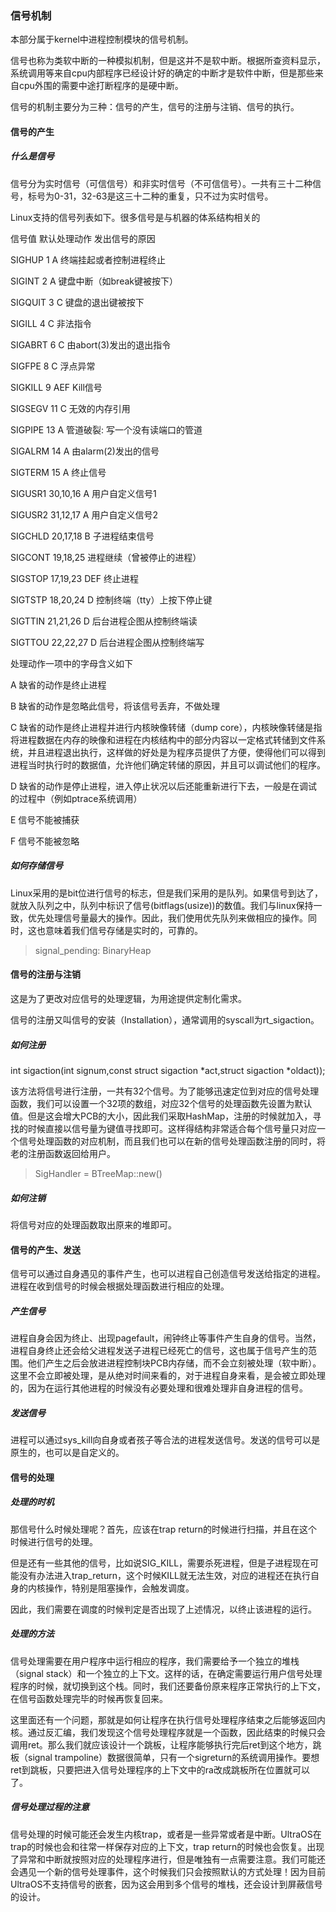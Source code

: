 ### 信号机制

本部分属于kernel中进程控制模块的信号机制。

信号也称为类软中断的一种模拟机制，但是这并不是软中断。根据所查资料显示，系统调用等来自cpu内部程序已经设计好的确定的中断才是软件中断，但是那些来自cpu外围的需要中途打断程序的是硬中断。

信号的机制主要分为三种：信号的产生，信号的注册与注销、信号的执行。

#### 信号的产生

##### 什么是信号

信号分为实时信号（可信信号）和非实时信号（不可信信号）。一共有三十二种信号，标号为0-31，32-63是这三十二种的重复，只不过为实时信号。

Linux支持的信号列表如下。很多信号是与机器的体系结构相关的

信号值 默认处理动作 发出信号的原因

SIGHUP 1 A 终端挂起或者控制进程终止

SIGINT 2 A 键盘中断（如break键被按下）

SIGQUIT 3 C 键盘的退出键被按下

SIGILL 4 C 非法指令

SIGABRT 6 C 由abort(3)发出的退出指令

SIGFPE 8 C 浮点异常

SIGKILL 9 AEF Kill信号

SIGSEGV 11 C 无效的内存引用

SIGPIPE 13 A 管道破裂: 写一个没有读端口的管道

SIGALRM 14 A 由alarm(2)发出的信号

SIGTERM 15 A 终止信号

SIGUSR1 30,10,16 A 用户自定义信号1

SIGUSR2 31,12,17 A 用户自定义信号2

SIGCHLD 20,17,18 B 子进程结束信号

SIGCONT 19,18,25 进程继续（曾被停止的进程）

SIGSTOP 17,19,23 DEF 终止进程

SIGTSTP 18,20,24 D 控制终端（tty）上按下停止键

SIGTTIN 21,21,26 D 后台进程企图从控制终端读

SIGTTOU 22,22,27 D 后台进程企图从控制终端写

 

处理动作一项中的字母含义如下

A 缺省的动作是终止进程

B 缺省的动作是忽略此信号，将该信号丢弃，不做处理

C 缺省的动作是终止进程并进行内核映像转储（dump core），内核映像转储是指将进程数据在内存的映像和进程在内核结构中的部分内容以一定格式转储到文件系统，并且进程退出执行，这样做的好处是为程序员提供了方便，使得他们可以得到进程当时执行时的数据值，允许他们确定转储的原因，并且可以调试他们的程序。

D 缺省的动作是停止进程，进入停止状况以后还能重新进行下去，一般是在调试的过程中（例如ptrace系统调用）

E 信号不能被捕获

F 信号不能被忽略


##### 如何存储信号

Linux采用的是bit位进行信号的标志，但是我们采用的是队列。如果信号到达了，就放入队列之中，队列中标识了信号(bitflags(usize))的数值。我们与linux保持一致，优先处理信号量最大的操作。因此，我们使用优先队列来做相应的操作。同时，这也意味着我们信号存储是实时的，可靠的。

> signal_pending: BinaryHeap<Signals>

#### 信号的注册与注销

这是为了更改对应信号的处理逻辑，为用途提供定制化需求。

信号的注册又叫信号的安装（Installation），通常调用的syscall为rt_sigaction。

##### 如何注册

int sigaction(int signum,const struct sigaction *act,struct sigaction *oldact));

该方法将信号进行注册，一共有32个信号。为了能够迅速定位到对应的信号处理函数，我们可以设置一个32项的数组，对应32个信号的处理函数先设置为默认值。但是这会增大PCB的大小，因此我们采取HashMap，注册的时候就加入，寻找的时候直接以信号量为键值寻找即可。这样得结构非常适合每个信号量只对应一个信号处理函数的对应机制，而且我们也可以在新的信号处理函数注册的同时，将老的注册函数返回给用户。

> SigHandler = BTreeMap::new()

##### 如何注销

将信号对应的处理函数取出原来的堆即可。


#### 信号的产生、发送

信号可以通过自身遇见的事件产生，也可以进程自己创造信号发送给指定的进程。进程在收到信号的时候会根据处理函数进行相应的处理。


##### 产生信号

进程自身会因为终止、出现pagefault，闹钟终止等事件产生自身的信号。当然，进程自身终止还会给父进程发送子进程已经死亡的信号，这也属于信号产生的范围。他们产生之后会放进进程控制块PCB内存储，而不会立刻被处理（软中断）。这里不会立即被处理，是从绝对时间来看的，对于进程自身来看，是会被立即处理的，因为在运行其他进程的时候没有必要处理和很难处理非自身进程的信号。

##### 发送信号

进程可以通过sys_kill向自身或者孩子等合法的进程发送信号。发送的信号可以是原生的，也可以是自定义的。

#### 信号的处理

##### 处理的时机

那信号什么时候处理呢？首先，应该在trap return的时候进行扫描，并且在这个时候进行信号的处理。

但是还有一些其他的信号，比如说SIG_KILL，需要杀死进程，但是子进程现在可能没有办法进入trap_return，这个时候KILL就无法生效，对应的进程还在执行自身的内核操作，特别是阻塞操作，会触发调度。

因此，我们需要在调度的时候判定是否出现了上述情况，以终止该进程的运行。


##### 处理的方法

信号处理需要在用户程序中运行相应的程序，我们需要给予一个独立的堆栈（signal stack）和一个独立的上下文。这样的话，在确定需要运行用户信号处理程序的时候，就切换到这个栈。同时，我们还要备份原来程序正常执行的上下文，在信号函数处理完毕的时候再恢复回来。

这里面还有一个问题，那就是如何让程序在执行信号处理程序结束之后能够返回内核。通过反汇编，我们发现这个信号处理程序就是一个函数，因此结束的时候只会调用ret。那么我们就应该设计一个跳板，让程序能够执行完后ret到这个地方，跳板（signal trampoline）数据很简单，只有一个sigreturn的系统调用操作。要想ret到跳板，只要把进入信号处理程序的上下文中的ra改成跳板所在位置就可以了。

##### 信号处理过程的注意

信号处理的时候可能还会发生内核trap，或者是一些异常或者是中断。UltraOS在trap的时候也会和往常一样保存对应的上下文，trap return的时候也会恢复。出现了异常和中断就按照对应的处理程序进行，但是唯独有一点需要注意。我们可能还会遇见一个新的信号处理事件，这个时候我们只会按照默认的方式处理！因为目前UltraOS不支持信号的嵌套，因为这会用到多个信号的堆栈，还会设计到屏蔽信号的设计。